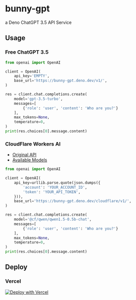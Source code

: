 # bunny-gpt

a Deno ChatGPT 3.5 API Service

## Usage

### Free ChatGPT 3.5

```python
from openai import OpenAI

client = OpenAI(
    api_key='EMPTY',
    base_url='https://bunny-gpt.deno.dev/v1/',
)

res = client.chat.completions.create(
    model='gpt-3.5-turbo',
    messages=[
        {'role': 'user', 'content': 'Who are you?'}
    ],
    max_tokens=None,
    temperature=0,
)
print(res.choices[0].message.content)
```

### CloudFlare Workers AI

- [Original API](https://developers.cloudflare.com/api/operations/workers-ai-post-run-model) 
- [Available Models](https://developers.cloudflare.com/workers-ai/models/)

```python
from openai import OpenAI

client = OpenAI(
    api_key=urllib.parse.quote(json.dumps({
        'account': 'YOUR_ACCOUNT_ID',
        'token': 'YOUR_API_TOKEN',
    })),
    base_url='https://bunny-gpt.deno.dev/cloudflare/v1/',
)

res = client.chat.completions.create(
    model='@cf/qwen/qwen1.5-0.5b-chat',
    messages=[
        {'role': 'user', 'content': 'Who are you?'}
    ],
    max_tokens=None,
    temperature=0,
)
print(res.choices[0].message.content)
```

## Deploy

### Vercel

[![Deploy with Vercel](https://vercel.com/button)](https://vercel.com/new/clone?repository-url=https%3A%2F%2Fgithub.com%2FIvanLuLyf%2Fbunny-gpt)
